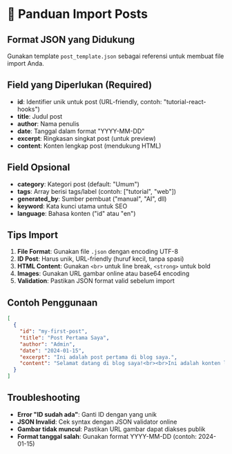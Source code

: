 
# 📖 Panduan Import Posts

## Format JSON yang Didukung

Gunakan template `post_template.json` sebagai referensi untuk membuat file import Anda.

## Field yang Diperlukan (Required)

- **id**: Identifier unik untuk post (URL-friendly, contoh: "tutorial-react-hooks")
- **title**: Judul post
- **author**: Nama penulis
- **date**: Tanggal dalam format "YYYY-MM-DD"
- **excerpt**: Ringkasan singkat post (untuk preview)
- **content**: Konten lengkap post (mendukung HTML)

## Field Opsional

- **category**: Kategori post (default: "Umum")
- **tags**: Array berisi tags/label (contoh: ["tutorial", "web"])
- **generated_by**: Sumber pembuat ("manual", "AI", dll)
- **keyword**: Kata kunci utama untuk SEO
- **language**: Bahasa konten ("id" atau "en")

## Tips Import

1. **File Format**: Gunakan file `.json` dengan encoding UTF-8
2. **ID Post**: Harus unik, URL-friendly (huruf kecil, tanpa spasi)
3. **HTML Content**: Gunakan `<br>` untuk line break, `<strong>` untuk bold
4. **Images**: Gunakan URL gambar online atau base64 encoding
5. **Validation**: Pastikan JSON format valid sebelum import

## Contoh Penggunaan

```json
[
  {
    "id": "my-first-post",
    "title": "Post Pertama Saya", 
    "author": "Admin",
    "date": "2024-01-15",
    "excerpt": "Ini adalah post pertama di blog saya.",
    "content": "Selamat datang di blog saya!<br><br>Ini adalah konten lengkap post pertama."
  }
]
```

## Troubleshooting

- **Error "ID sudah ada"**: Ganti ID dengan yang unik
- **JSON Invalid**: Cek syntax dengan JSON validator online
- **Gambar tidak muncul**: Pastikan URL gambar dapat diakses publik
- **Format tanggal salah**: Gunakan format YYYY-MM-DD (contoh: 2024-01-15)
